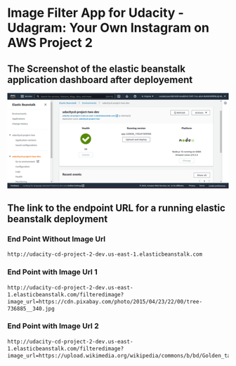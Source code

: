 # Image Filter App for Udacity - Udagram: Your Own Instagram on AWS Project 2

## The Screenshot of the elastic beanstalk application dashboard after deployement

<img src="/deployment_screenshots/Screenshot from 2022-08-26 15-13-46.png" alt="Screenshot of the elastic beanstalk application dashboard"/>

## The link to the endpoint URL for a running elastic beanstalk deployment

### End Point Without Image Url <br>
```
http://udacity-cd-project-2-dev.us-east-1.elasticbeanstalk.com
```

### End Point with Image Url 1
```
http://udacity-cd-project-2-dev.us-east-1.elasticbeanstalk.com/filteredimage?image_url=https://cdn.pixabay.com/photo/2015/04/23/22/00/tree-736885__340.jpg
```

### End Point with Image Url 2
```
http://udacity-cd-project-2-dev.us-east-1.elasticbeanstalk.com/filteredimage?image_url=https://upload.wikimedia.org/wikipedia/commons/b/bd/Golden_tabby_and_white_kitten_n01.jpg
```

